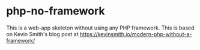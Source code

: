 # php-no-framework
This is a web-app skeleton without using any PHP framework. This is based on Kevin Smith's blog post at https://kevinsmith.io/modern-php-without-a-framework/
